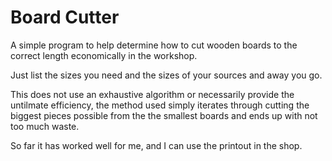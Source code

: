 # Board Cutter

A simple program to help determine how to cut wooden boards to the correct length economically in the workshop.

Just list the sizes you need and the sizes of your sources and away you go.

This does not use an exhaustive algorithm or necessarily provide the untilmate efficiency, the method used simply iterates through cutting the biggest pieces possible from the the smallest boards and ends up with not too much waste.

So far it has worked well for me, and I can use the printout in the shop.